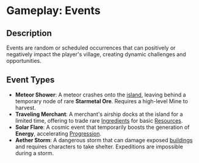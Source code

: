 # Gameplay: Events

## Description
Events are random or scheduled occurrences that can positively or negatively impact the player's village, creating dynamic challenges and opportunities.

## Event Types
- **Meteor Shower**: A meteor crashes onto the [island](../Entities/Island.md), leaving behind a temporary node of rare **Starmetal Ore**. Requires a high-level Mine to harvest.
- **Traveling Merchant**: A merchant's airship docks at the island for a limited time, offering to trade rare [Ingredients](../Entities/Ingredient.md) for basic [Resources](../Entities/Resources/Resource.md).
- **Solar Flare**: A cosmic event that temporarily boosts the generation of **Energy**, accelerating [Progression](../Systems/Progression.md).
- **Aether Storm**: A dangerous storm that can damage exposed [buildings](../Entities/Building.md) and requires characters to take shelter. Expeditions are impossible during a storm.
